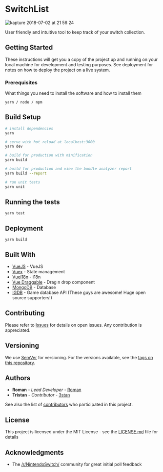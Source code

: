 # SwitchList
![kapture 2018-07-02 at 21 56 24](https://user-images.githubusercontent.com/645310/42199388-21895a4a-7e43-11e8-9959-513a535eea25.gif)

User friendly and intuitive tool to keep track of your switch collection.

## Getting Started

These instructions will get you a copy of the project up and running on your local machine for development and testing purposes. See deployment for notes on how to deploy the project on a live system.

### Prerequisites

What things you need to install the software and how to install them

```
yarn / node / npm
```

## Build Setup

``` bash
# install dependencies
yarn

# serve with hot reload at localhost:3000
yarn dev

# build for production with minification
yarn build

# build for production and view the bundle analyzer report
yarn build --report

# run unit tests
yarn unit

```

## Running the tests

```
yarn test
```

## Deployment

```
yarn build
```

## Built With

* [VueJS](https://vuejs.org/) - VueJS
* [Vuex](https://github.com/vuejs/vuex) - State management
* [Vuei18n](https://github.com/kazupon/vue-i18n) - i18n
* [Vue Draggable](https://github.com/SortableJS/Vue.Draggable) - Drag n drop component
* [MongoDB](https://www.mongodb.com/) - Database
* [IGDB](https://www.igdb.com/) - Game database API (These guys are awesome! Huge open source supporters!)

## Contributing

Please refer to [Issues](https://github.com/romancmx/switchlist/issues) for details on open issues. Any contribution is appreciated.

## Versioning

We use [SemVer](http://semver.org/) for versioning. For the versions available, see the [tags on this repository](https://github.com/romancmx/switchlist/releases).

## Authors

* **Roman** - *Lead Developer* - [Roman](https://twitter.com/romancm)
* **Tristan** - *Contributor* - [3stan](https://github.com/3stan)

See also the list of [contributors](https://github.com/romancmx/switchlist/graphs/contributors) who participated in this project.

## License

This project is licensed under the MIT License - see the [LICENSE.md](LICENSE.md) file for details

## Acknowledgments

* The [/r/NintendoSwitch/](https://www.reddit.com/r/NintendoSwitch/) community for great initial poll feedback
